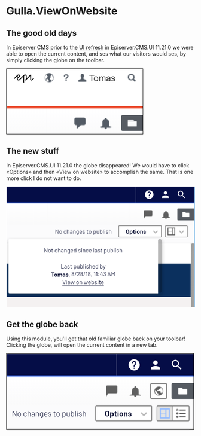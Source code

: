 # Gulla.ViewOnWebsite

## The good old days
In Episerver CMS prior to the [UI refresh](https://world.episerver.com/blogs/ryan-bare/dates/2019/6/cms-ui-refresh/) in Episerver.CMS.UI 11.21.0 we were able to open the current content, and ses what our visitors would ses, by simply clicking the globe on the toolbar.

![Old globe](images/oldglobe.png)

## The new stuff
In Episerver.CMS.UI 11.21.0 the globe disappeared! We would have to click «Options» and then «View on website» to accomplish the same. That is one more click I do not want to do.

![New link](images/newlink.png)

## Get the globe back
Using this module, you'll get that old familiar globe back on your toolbar! Clicking the globe, will open the current content in a new tab.

![New globe](images/newglobe.png)